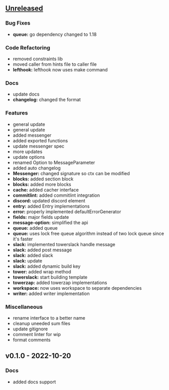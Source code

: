 <a name="unreleased"></a>
## [Unreleased]

### Bug Fixes
- **queue:** go dependency changed to 1.18

### Code Refactoring
- removed constraints lib
- moved caller from hints file to caller file
- **lefthook:** lefthook now uses make command

### Docs
- update docs
- **changelog:** changed the format

### Features
- general update
- general update
- added messenger
- added exported functions
- update messenger spec
- more updates
- update options
- renamed Option to MessageParameter
- added auto changelog
- **Messenger:** changed signature so ctx can be modified
- **blocks:** added section block
- **blocks:** added more blocks
- **cache:** added cacher interface
- **commitlint:** added commitlint integration
- **discord:** updated discord element
- **entry:** added Entry implementations
- **error:** properly implemented defaultErrorGenerator
- **fields:** major fields update
- **message-option:** simplified the api
- **queue:** added queue
- **queue:** uses lock free queue algorithm instead of two lock queue since it's faster
- **slack:** implemented towerslack handle message
- **slack:** added post message
- **slack:** added slack
- **slack:** update
- **slack:** added dynamic build key
- **tower:** added wrap method
- **towerslack:** start building template
- **towerzap:** added towerzap implementations
- **workspace:** now uses workspace to separate dependencies
- **writer:** added writer implementation

### Miscellaneous
- rename interface to a better name
- cleanup uneeded sum files
- update gitignore
- comment linter for wip
- format comments


<a name="v0.1.0"></a>
## v0.1.0 - 2022-10-20
### Docs
- added docs support


[Unreleased]: https://github.com/tigorlazuardi/tower/compare/v0.1.0...HEAD
